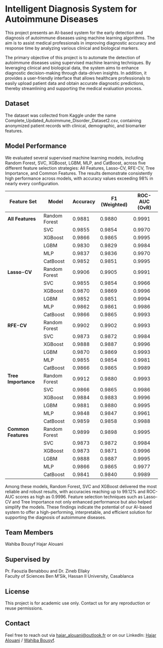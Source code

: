 # Intelligent Diagnosis System for Autoimmune Diseases

This project presents an AI-based system for the early detection and diagnosis of autoimmune diseases using machine learning algorithms. The aim is to assist medical professionals in improving diagnostic accuracy and response time by analyzing various clinical and biological markers.

The primary objective of this project is to automate the detection of autoimmune diseases using supervised machine learning techniques. By leveraging clinical and biological data, the system aims to enhance diagnostic decision-making through data-driven insights. In addition, it provides a user-friendly interface that allows healthcare professionals to easily upload patient data and obtain accurate diagnostic predictions, thereby streamlining and supporting the medical evaluation process.

## Dataset
The dataset was collected from Kaggle under the name Complete_Updated_Autoimmune_Disorder_Dataset2.csv, containing anonymized patient records with clinical, demographic, and biomarker features.

## Model Performance
We evaluated several supervised machine learning models, including Random Forest, SVC, XGBoost, LGBM, MLP, and CatBoost, across five different feature selection strategies: All Features, Lasso-CV, RFE-CV, Tree Importance, and Common Features. The results demonstrate consistently high performance across models, with accuracy values exceeding 98% in nearly every configuration.

| Feature Set         | Model         | Accuracy | F1 (Weighted) | ROC-AUC (OvR) |
| ------------------- | ------------- | -------- | ------------- | ------------- |
| **All Features**    | Random Forest | 0.9881   | 0.9880        | 0.9991        |
|                     | SVC           | 0.9855   | 0.9854        | 0.9970        |
|                     | XGBoost       | 0.9866   | 0.9865        | 0.9995        |
|                     | LGBM          | 0.9830   | 0.9829        | 0.9984        |
|                     | MLP           | 0.9837   | 0.9836        | 0.9970        |
|                     | CatBoost      | 0.9852   | 0.9851        | 0.9995        |
| **Lasso-CV**        | Random Forest | 0.9906   | 0.9905        | 0.9991        |
|                     | SVC           | 0.9855   | 0.9854        | 0.9966        |
|                     | XGBoost       | 0.9870   | 0.9869        | 0.9996        |
|                     | LGBM          | 0.9852   | 0.9851        | 0.9994        |
|                     | MLP           | 0.9862   | 0.9861        | 0.9986        |
|                     | CatBoost      | 0.9866   | 0.9865        | 0.9993        |
| **RFE-CV**          | Random Forest | 0.9902   | 0.9902        | 0.9993        |
|                     | SVC           | 0.9873   | 0.9872        | 0.9984        |
|                     | XGBoost       | 0.9888   | 0.9887        | 0.9996        |
|                     | LGBM          | 0.9870   | 0.9869        | 0.9993        |
|                     | MLP           | 0.9855   | 0.9854        | 0.9981        |
|                     | CatBoost      | 0.9866   | 0.9865        | 0.9989        |
| **Tree Importance** | Random Forest | 0.9912   | 0.9880        | 0.9993        |
|                     | SVC           | 0.9866   | 0.9865        | 0.9986        |
|                     | XGBoost       | 0.9884   | 0.9883        | 0.9996        |
|                     | LGBM          | 0.9881   | 0.9880        | 0.9995        |
|                     | MLP           | 0.9848   | 0.9847        | 0.9961        |
|                     | CatBoost      | 0.9859   | 0.9858        | 0.9988        |
| **Common Features** | Random Forest | 0.9899   | 0.9898        | 0.9995        |
|                     | SVC           | 0.9873   | 0.9872        | 0.9984        |
|                     | XGBoost       | 0.9873   | 0.9871        | 0.9996        |
|                     | LGBM          | 0.9888   | 0.9887        | 0.9995        |
|                     | MLP           | 0.9866   | 0.9865        | 0.9977        |
|                     | CatBoost      | 0.9841   | 0.9840        | 0.9989        |


Among these models, Random Forest, SVC and XGBoost delivered the most reliable and robust results, with accuracies reaching up to 99.12% and ROC-AUC scores as high as 0.9996. Feature selection techniques such as Lasso-CV and Tree Importance not only enhanced performance but also helped simplify the models. These findings indicate the potential of our AI-based system to offer a high-performing, interpretable, and efficient solution for supporting the diagnosis of autoimmune diseases.

## Team Members
Wahiba Bousyf 
Hajar Alouani

## Supervised by
Pr. Faouzia Benabbou and Dr. Zineb Ellaky   
Faculty of Sciences Ben M’Sik, Hassan II University, Casablanca

## License
This project is for academic use only. Contact us for any reproduction or reuse permissions.

## Contact
Feel free to reach out via hajar_alouani@outlook.fr or on our LinkedIn: [Hajar Alouani](https://www.linkedin.com/in/hajaralouani) / [Wahiba Bousyf](https://www.linkedin.com/in/wahiba-bousyf-416a042a3).

